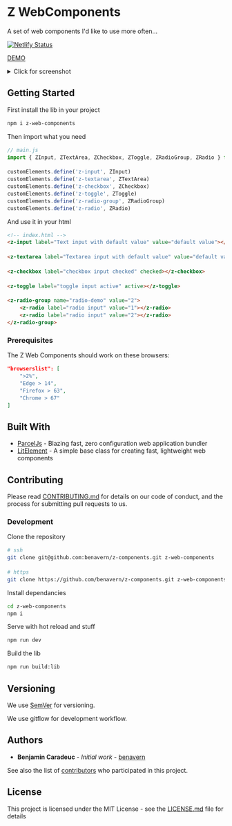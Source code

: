 # Z WebComponents

A set of web components I'd like to use more often...

[![Netlify Status](https://api.netlify.com/api/v1/badges/e6df436a-46b8-4461-84f7-ff6c037e2634/deploy-status)](https://app.netlify.com/sites/z-web-components/deploys)

[DEMO](https://z-web-components.netlify.com/)

<details>
    <summary>Click for screenshot</summary>
    <img src="./screenshot.png" />
</details>

## Getting Started

First install the lib in your project

```bash
npm i z-web-components
```

Then import what you need

```js
// main.js
import { ZInput, ZTextArea, ZCheckbox, ZToggle, ZRadioGroup, ZRadio } from "./z-web-components"

customElements.define('z-input', ZInput)
customElements.define('z-textarea', ZTextArea)
customElements.define('z-checkbox', ZCheckbox)
customElements.define('z-toggle', ZToggle)
customElements.define('z-radio-group', ZRadioGroup)
customElements.define('z-radio', ZRadio)
```

And use it in your html

```html
<!-- index.html -->
<z-input label="Text input with default value" value="default value"></z-input>

<z-textarea label="Textarea input with default value" value="default value"></z-textarea>

<z-checkbox label="checkbox input checked" checked></z-checkbox>

<z-toggle label="toggle input active" active></z-toggle>

<z-radio-group name="radio-demo" value="2">
    <z-radio label="radio input" value="1"></z-radio>
    <z-radio label="radio input" value="2"></z-radio>
</z-radio-group>
```

### Prerequisites

The Z Web Components should work on these browsers:

```json
"browserslist": [
    ">2%",
    "Edge > 14",
    "Firefox > 63",
    "Chrome > 67"
]
```

## Built With

* [ParcelJs](https://parceljs.org/) - Blazing fast, zero configuration web application bundler
* [LitElement](https://lit-element.polymer-project.org/) - A simple base class for creating fast, lightweight web components

## Contributing

Please read [CONTRIBUTING.md](CONTRIBUTING.md) for details on our code of conduct, and the process for submitting pull requests to us.

### Development

Clone the repository

```bash
# ssh
git clone git@github.com:benavern/z-components.git z-web-components

# https
git clone https://github.com/benavern/z-components.git z-web-components
```

Install dependancies

```bash
cd z-web-components
npm i
```

Serve with hot reload and stuff

```bash
npm run dev
```

Build the lib

```bash
npm run build:lib
```

## Versioning

We use [SemVer](http://semver.org/) for versioning.

We use gitflow for development workflow.

## Authors

* **Benjamin Caradeuc** - *Initial work* - [benavern](https://github.com/benavern)

See also the list of [contributors](https://github.com/benavern/z-components/contributors) who participated in this project.

## License

This project is licensed under the MIT License - see the [LICENSE.md](LICENSE.md) file for details
